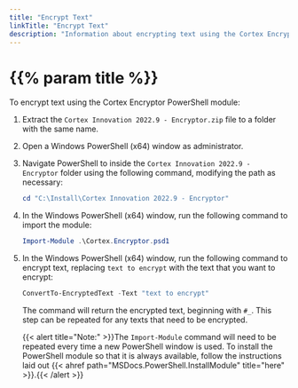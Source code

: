 ```yaml
---
title: "Encrypt Text"
linkTitle: "Encrypt Text"
description: "Information about encrypting text using the Cortex Encryptor."
---
```


# {{% param title %}}

To encrypt text using the Cortex Encryptor PowerShell module:

1. Extract the `Cortex Innovation 2022.9 - Encryptor.zip` file to a folder with the same name.
1. Open a Windows PowerShell (x64) window as administrator.
1. Navigate PowerShell to inside the `Cortex Innovation 2022.9 - Encryptor` folder using the following command, modifying the path as necessary:

    ```powershell
    cd "C:\Install\Cortex Innovation 2022.9 - Encryptor"
    ```

1. In the Windows PowerShell (x64) window, run the following command to import the module:

    ```powershell
    Import-Module .\Cortex.Encryptor.psd1
    ```

1. In the Windows PowerShell (x64) window, run the following command to encrypt text, replacing `text to encrypt` with the text that you want to encrypt:

    ```powershell
    ConvertTo-EncryptedText -Text "text to encrypt"
    ```

    The command will return the encrypted text, beginning with `#_`. This step can be repeated for any texts that need to be encrypted.

    {{< alert title="Note:" >}}The `Import-Module` command will need to be repeated every time a new PowerShell window is used. To install the PowerShell module so that it is always available, follow the instructions laid out {{< ahref path="MSDocs.PowerShell.InstallModule" title="here" >}}.{{< /alert >}}
